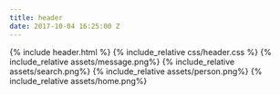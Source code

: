 ```yaml
---
title: header
date: 2017-10-04 16:25:00 Z
---
```


{% include header.html %}
{% include_relative css/header.css %}
{% include_relative assets/message.png%}
{% include_relative assets/search.png%}
{% include_relative assets/person.png%}
{% include_relative assets/home.png%}